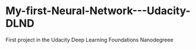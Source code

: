 # My-first-Neural-Network---Udacity-DLND
First project in the Udacity Deep Learning Foundations Nanodegreee 
